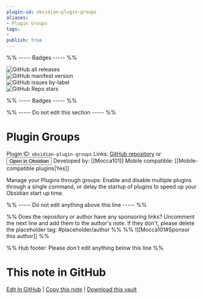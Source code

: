 ```yaml
---
plugin-id: obsidian-plugin-groups
aliases:
- Plugin Groups
tags: 
- 
publish: true
---
```


%% ----- Badges ----- %%

![GitHub all releases](https://img.shields.io/github/downloads/Mocca101/obsidian-plugin-groups/total?color=573E7A&logo=github&style=for-the-badge)   
![GitHub manifest version](https://img.shields.io/github/manifest-json/v/Mocca101/obsidian-plugin-groups?color=573E7A&logo=github&style=for-the-badge)   
![GitHub issues by-label](https://img.shields.io/github/issues/Mocca101/obsidian-plugin-groups/help%20wanted?color=573E7A&logo=github&style=for-the-badge)   
![GitHub Repo stars](https://img.shields.io/github/stars/Mocca101/obsidian-plugin-groups?color=573E7A&logo=github&style=for-the-badge)

%% ----- Badges ----- %%

%% ----- Do not edit this section ----- %%

# Plugin Groups

Plugin ID: `obsidian-plugin-groups`
Links: [GitHub repository](https://github.com/Mocca101/obsidian-plugin-groups) or [<button id=HH>Open in Obsidian</button>](obsidian://show-plugin?id=obsidian-plugin-groups)
Developed by: [[Mocca101]]
Mobile compatible: [[Mobile-compatible plugins|Yes]]

Manage your Plugins through groups: Enable and disable multiple plugins through a single command, or delay the startup of plugins to speed up your Obsidian start up time.

%% ----- Do not edit anything above this line ----- %% 

%% Does the repository or author have any sponsoring links? Uncomment the next line and add them to the author's note. If they don't, please delete the placeholder tag: #placeholder/author %%
%% ![[Mocca101#Sponsor this author]] %%

%% Hub footer: Please don't edit anything below this line %%

# This note in GitHub

<span class="git-footer">[Edit In GitHub](https://github.dev/obsidian-community/obsidian-hub/blob/main/02%20-%20Community%20Expansions/02.05%20All%20Community%20Expansions/Plugins/obsidian-plugin-groups.md "git-hub-edit-note") | [Copy this note](https://raw.githubusercontent.com/obsidian-community/obsidian-hub/main/02%20-%20Community%20Expansions/02.05%20All%20Community%20Expansions/Plugins/obsidian-plugin-groups.md "git-hub-copy-note") | [Download this vault](https://github.com/obsidian-community/obsidian-hub/archive/refs/heads/main.zip "git-hub-download-vault") </span>
